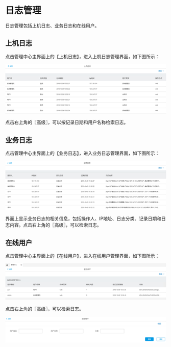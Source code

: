 # 日志管理

日志管理包括上机日志、业务日志和在线用户。

## 上机日志

点击管理中心主界面上的【上机日志】，进入上机日志管理界面，如下图所示：

![](/articles/appspecial/5-/images/image36.png)

 
点击右上角的〖高级〗，可以按记录日期和用户名称检索日志。

## 业务日志

点击管理中心主界面上的【业务日志】，进入业务日志管理界面，如下图所示：

![](/articles/appspecial/5-/images/image37.png)
 
界面上显示业务日志的相关信息，包括操作人、IP地址、日志分类、记录日期和日志内容。点击右上角的〖高级〗，可以检索日志。

## 在线用户

点击管理中心主界面上的【在线用户】，进入在线用户管理界面，如下图所示：

![](/articles/appspecial/5-/images/image38.png)
 
点击右上角的〖高级〗，可以检索日志。

![](/articles/appspecial/5-/images/image39.png)


 


 

